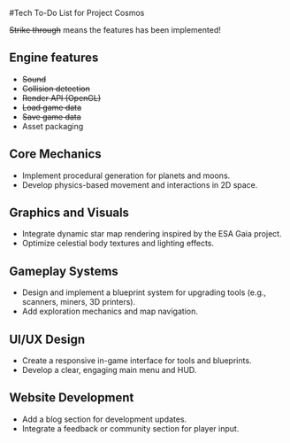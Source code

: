 #Tech To-Do List for Project Cosmos

~~Strike through~~ means the features has been implemented!

## Engine features

- ~~Sound~~
- ~~Collision detection~~
- ~~Render API (OpenGL)~~
- ~~Load game data~~
- ~~Save game data~~
- Asset packaging

## Core Mechanics

- Implement procedural generation for planets and moons.
- Develop physics-based movement and interactions in 2D space.

## Graphics and Visuals

- Integrate dynamic star map rendering inspired by the ESA Gaia project.
- Optimize celestial body textures and lighting effects.

## Gameplay Systems

- Design and implement a blueprint system for upgrading tools (e.g., scanners, miners, 3D printers).
- Add exploration mechanics and map navigation.

## UI/UX Design

- Create a responsive in-game interface for tools and blueprints.
- Develop a clear, engaging main menu and HUD.

## Website Development

- Add a blog section for development updates.
- Integrate a feedback or community section for player input.